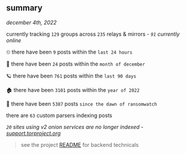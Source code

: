 
## summary
_december 4th, 2022_

currently tracking `129` groups across `235` relays & mirrors - _`91` currently online_

⏲ there have been `9` posts within the `last 24 hours`

🦈 there have been `24` posts within the `month of december`

🪐 there have been `761` posts within the `last 90 days`

🏚 there have been `3101` posts within the `year of 2022`

🦕 there have been `5387` posts `since the dawn of ransomwatch`

there are `63` custom parsers indexing posts

_`20` sites using v2 onion services are no longer indexed - [support.torproject.org](https://support.torproject.org/onionservices/v2-deprecation/)_

> see the project [README](https://github.com/joshhighet/ransomwatch#ransomwatch--) for backend technicals
